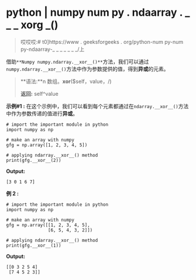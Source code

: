 # python | numpy num py . ndaarray . _ _ _ xorg _()

> 哎哎哎:# t0]https://www . geeksforgeeks . org/python-num py-num py-ndaarray-_ _ _ _ _ _ _/上

借助`**Numpy numpy.ndarray.__xor__()**`方法，我们可以通过`numpy.ndarray.__xor__()`方法中作为参数提供的值，得到**异或**的元素。

> **语法:**n 数组。__xor__($self，value，/)
> 
> **返回:** self^value

**示例#1 :**
在这个示例中，我们可以看到每个元素都通过在`ndarray.__xor__()`方法中作为参数传递的值进行**异或**。

```
# import the important module in python
import numpy as np

# make an array with numpy
gfg = np.array([1, 2, 3, 4, 5])

# applying ndarray.__xor__() method
print(gfg.__xor__(2))
```

**Output:**

```
[3 0 1 6 7]

```

**例 2 :**

```
# import the important module in python
import numpy as np

# make an array with numpy
gfg = np.array([[1, 2, 3, 4, 5],
                [6, 5, 4, 3, 2]])

# applying ndarray.__xor__() method
print(gfg.__xor__(1))
```

**Output:**

```
[[0 3 2 5 4]
 [7 4 5 2 3]]

```